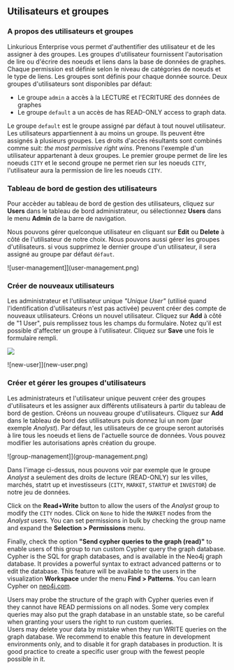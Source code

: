 ## Utilisateurs et groupes

### A propos des utilisateurs et groupes 

Linkurious Enterprise vous permet d'authentifier des utilisateur et de les assigner à des groupes. Les groupes d'utilisateur fournissent l'autorisation de lire ou d'écrire des noeuds et liens dans la base de données de graphes. Chaque permission est définie selon le niveau de catégories de noeuds et le type de liens. Les groupes sont définis pour chaque donnée source. Deux groupes d'utilisateurs sont disponibles par défaut:

*  Le groupe `admin` a accès à la LECTURE et l'ECRITURE des données de graphes
*  Le groupe  `default` a un accès de has READ-ONLY access to graph data.

Le groupe `default` est le groupe assigné par défaut à tout nouvel utilisateur. 
Les utilisateurs appartiennent à au moins un groupe. Ils peuvent être assignés à plusieurs groupes. Les droits d'accès résultants sont combinés comme suit: *the most permissive right wins*. Prenons l'exemple d'un utilisateur appartenant à deux groupes. Le premier groupe permet de lire les noeuds `CITY` et le second groupe ne permet rien sur les noeuds `CITY`, l'utilisateur aura la permission de lire les noeuds `CITY`.

### Tableau de bord de gestion des utilisateurs

Pour accèder au tableau de bord de gestion des utilisateurs, cliquez sur **Users** dans le tableau de bord administrateur, ou sélectionnez **Users** dans le menu **Admin** de la barre de navigation. 

Nous pouvons gérer quelconque utilisateur en cliquant sur **Edit** ou **Delete** à côté de l'utilisateur de notre choix. Nous pouvons aussi gérer les groupes d'utilisateurs. si vous supprimez le dernier groupe d'un utilisateur, il sera assigné au groupe par défaut `défaut`. 

![user-management]](user-management.png)

### Créer de nouveaux utilisateurs

Les administrateur et l'utilisateur unique *"Unique User"* (utilisé quand l'identification d'utilisateurs n'est pas activée) peuvent créer des compte de nouveaux utilisateurs. Créons un nouvel utilisateur. Cliquez sur **Add** à côté de "1 User", puis remplissez tous les champs du formulaire. Notez qu'il est possible d'affecter un groupe à l'utilisateur. Cliquez sur **Save** une fois le formulaire rempli. 

![](https://github.com/Linkurious/linkurious-enterprise-manual/raw/master/en/manage/new-user.png)

![new-user]](new-user.png)

### Créer et gérer les groupes d'utilisateurs

Les administrateurs et l'utilisateur unique peuvent créer des groupes d'utilisateurs et les assigner aux différents utilisateurs à partir du tableau de bord de gestion. Créons un nouveau groupe d'utilisateurs. Cliquez sur **Add** dans le tableau de bord des utilisateurs puis donnez lui un nom (par exemple *Analyst*). Par défaut, les utilisateurs de ce groupe seront autorisés à lire tous les noeuds et liens de l'actuelle source de données. Vous pouvez modifier les autorisations après création du groupe.

![group-management]](group-management.png)

Dans l'image ci-dessus, nous pouvons voir par exemple que le groupe *Analyst* a seulement des droits de lecture (READ-ONLY) sur les villes, marchés, statrt up et investisseurs (`CITY`, `MARKET`, `STARTUP` et `INVESTOR`) de notre jeu de données.

Click on  the **Read+Write** button to allow the users of the *Analyst* group to modify the `CITY` nodes. Click on `None` to hide the `MARKET` nodes from the *Analyst* users. You can set permissions in bulk by checking the group name and expand the **Selection > Permissions** menu.

Finally, check the option **"Send cypher queries to the graph (read)"** to enable users of this group to run custom Cypher query the graph database. Cypher is the SQL for graph databases, and is available in the Neo4j graph database. It provides a powerful syntax to extract advanced patterns or to edit the database. This feature will be available to the users in the visualization **Workspace** under the menu **Find > Patterns**. You can learn Cypher on [neo4j.com](http://neo4j.com/developer/cypher-query-language/).

<div class="alert alert-warning">
  Users may probe the structure of the graph with Cypher queries even if they cannot have READ permissions on all nodes. Some very complex queries may also put the graph database in an unstable state, so be careful when granting your users the right to run custom queries.
</div>

<div class="alert alert-danger">
  Users may delete your data by mistake when they run WRITE queries on the graph database. We recommend to enable this feature in development environments only, and to disable it for graph databases in production. It is good practice to create a specific user group with the fewest people possible in it.
</div>
